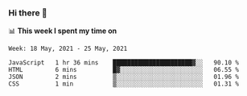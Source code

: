 ### Hi there 👋

📊 __This week I spent my time on__
<!--START_SECTION:waka-->
```text
Week: 18 May, 2021 - 25 May, 2021

JavaScript   1 hr 36 mins    ██████████████████████▓░░   90.10 % 
HTML         6 mins          █▓░░░░░░░░░░░░░░░░░░░░░░░   06.55 % 
JSON         2 mins          ▒░░░░░░░░░░░░░░░░░░░░░░░░   01.96 % 
CSS          1 min           ▒░░░░░░░░░░░░░░░░░░░░░░░░   01.31 % 
```
<!--END_SECTION:waka-->
<!--
**SREEHARI-M-S/SREEHARI-M-S** is a ✨ _special_ ✨ repository because its `README.md` (this file) appears on your GitHub profile.

Here are some ideas to get you started:

- 🔭 I’m currently working on ...
- 🌱 I’m currently learning ...
- 👯 I’m looking to collaborate on ...
- 🤔 I’m looking for help with ...
- 💬 Ask me about ...
- 📫 How to reach me: ...
- 😄 Pronouns: ...
- ⚡ Fun fact: ...
-->
